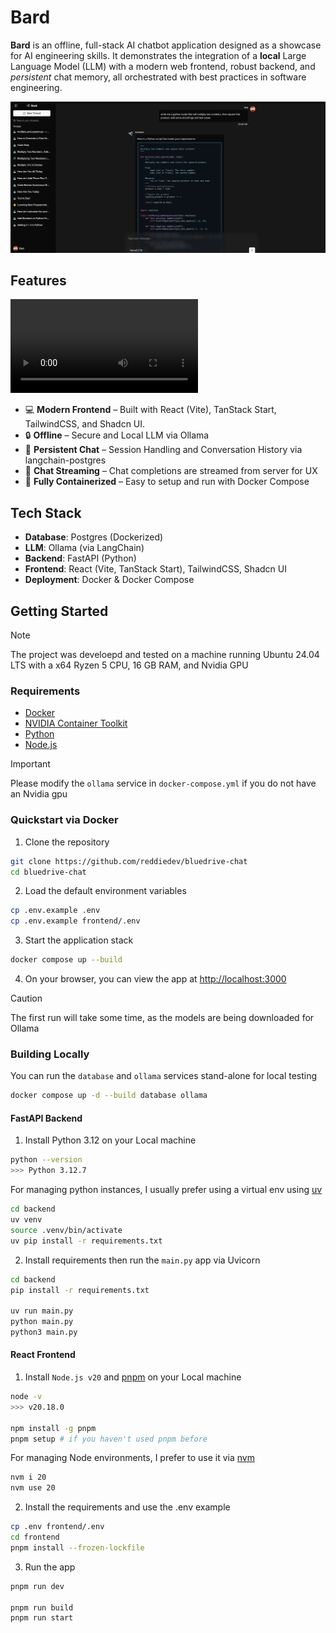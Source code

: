 # Bard
__Bard__ is an offline, full-stack AI chatbot application designed as a showcase for AI engineering skills. It demonstrates the integration of a __local__ Large Language Model (LLM) with a modern web frontend, robust backend, and _persistent_ chat memory, all orchestrated with best practices in software engineering.

![Banner](/media/banner.png?raw=true)

## **Features**
![Demo](https://cdn.reddie.dev/bard-demo.mp4)

- 💻 **Modern Frontend** – Built with React (Vite), TanStack Start, TailwindCSS, and Shadcn UI.
- 🔒 **Offline** – Secure and Local LLM via Ollama
- 💾 **Persistent Chat** – Session Handling and Conversation History via langchain-postgres
- 🚀 **Chat Streaming** – Chat completions are streamed from server for UX
- 🐳 **Fully Containerized** – Easy to setup and run with Docker Compose

## Tech Stack
- **Database**: Postgres (Dockerized)
- **LLM**: Ollama (via LangChain)
- **Backend**: FastAPI (Python)
- **Frontend**: React (Vite, TanStack Start), TailwindCSS, Shadcn UI
- **Deployment**: Docker & Docker Compose


## Getting Started
> [!NOTE]
> The project was develoepd and tested on a machine running Ubuntu 24.04 LTS with a x64 Ryzen 5 CPU, 16 GB RAM, and Nvidia GPU

### Requirements

- [Docker](https://docs.docker.com/engine/install/ubuntu/) 
- [NVIDIA Container Toolkit](https://docs.nvidia.com/datacenter/cloud-native/container-toolkit/latest/install-guide.html)
- [Python](https://www.python.org/)
- [Node.js](https://nodejs.org/en)

> [!Important]
> Please modify the `ollama` service in `docker-compose.yml` if you do not have an Nvidia gpu

### Quickstart via Docker
1. Clone the repository
```bash
git clone https://github.com/reddiedev/bluedrive-chat 
cd bluedrive-chat
```
2. Load the default environment variables 
```bash
cp .env.example .env
cp .env.example frontend/.env
```
3. Start the application stack
```bash
docker compose up --build
```
4. On your browser, you can view the app at [http://localhost:3000](http://localhost:3000)

> [!CAUTION]
> The first run will take some time, as the models are being downloaded for Ollama


### Building Locally
You can run the `database` and `ollama` services stand-alone for local testing
```bash
docker compose up -d --build database ollama
```
#### FastAPI Backend
1. Install Python 3.12 on your Local machine
```bash
python --version
>>> Python 3.12.7
```
For managing python instances, I usually prefer using a virtual env using [uv](https://docs.astral.sh/uv/getting-started/installation/#standalone-installer)
```bash
cd backend
uv venv 
source .venv/bin/activate
uv pip install -r requirements.txt
```

2. Install requirements then run the `main.py` app via Uvicorn
```bash
cd backend
pip install -r requirements.txt

uv run main.py
python main.py
python3 main.py
```

#### React Frontend
1. Install `Node.js v20` and [pnpm](https://pnpm.io/) on your Local machine
```bash
node -v
>>> v20.18.0

npm install -g pnpm
pnpm setup # if you haven't used pnpm before
```
For managing Node environments, I prefer to use it via [nvm](https://github.com/nvm-sh/nvm)
```bash
nvm i 20
nvm use 20
```
2. Install the requirements and use the .env example
```bash
cp .env frontend/.env
cd frontend
pnpm install --frozen-lockfile
```

3. Run the app
```bash
pnpm run dev

pnpm run build
pnpm run start
```
